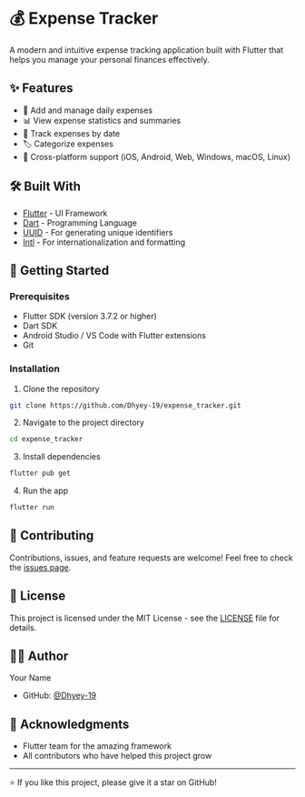 # 💰 Expense Tracker

A modern and intuitive expense tracking application built with Flutter that helps you manage your personal finances effectively.

## ✨ Features

- 📝 Add and manage daily expenses
- 📊 View expense statistics and summaries
- 📅 Track expenses by date
- 🏷️ Categorize expenses
- 📱 Cross-platform support (iOS, Android, Web, Windows, macOS, Linux)

## 🛠️ Built With

- [Flutter](https://flutter.dev/) - UI Framework
- [Dart](https://dart.dev/) - Programming Language
- [UUID](https://pub.dev/packages/uuid) - For generating unique identifiers
- [Intl](https://pub.dev/packages/intl) - For internationalization and formatting

## 🚀 Getting Started

### Prerequisites

- Flutter SDK (version 3.7.2 or higher)
- Dart SDK
- Android Studio / VS Code with Flutter extensions
- Git

### Installation

1. Clone the repository
```bash
git clone https://github.com/Dhyey-19/expense_tracker.git
```

2. Navigate to the project directory
```bash
cd expense_tracker
```

3. Install dependencies
```bash
flutter pub get
```

4. Run the app
```bash
flutter run
```
  
## 🤝 Contributing

Contributions, issues, and feature requests are welcome! Feel free to check the [issues page](https://github.com/yourusername/expense_tracker/issues).

## 📝 License

This project is licensed under the MIT License - see the [LICENSE](LICENSE) file for details.

## 👨‍💻 Author

Your Name
- GitHub: [@Dhyey-19](https://github.com/Dhyey-19)

## 🙏 Acknowledgments

- Flutter team for the amazing framework
- All contributors who have helped this project grow

---
⭐️ If you like this project, please give it a star on GitHub!
